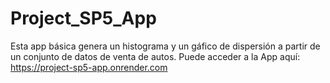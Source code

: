 # Project_SP5_App
Esta app básica genera un histograma y un gáfico de dispersión a partir de un conjunto de datos de venta de autos.
Puede acceder a la App aquí: https://project-sp5-app.onrender.com
